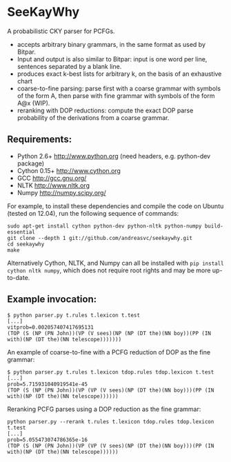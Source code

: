 SeeKayWhy
=========

A probabilistic CKY parser for PCFGs.

- accepts arbitrary binary grammars, in the same format as used by Bitpar.
- Input and output is also similar to Bitpar: input is one word per line,
  sentences separated by a blank line.
- produces exact k-best lists for arbitrary k, on the basis of
  an exhaustive chart
- coarse-to-fine parsing: parse first with a coarse grammar with symbols of
  the form A, then parse with fine grammar with symbols of the form A@x (WIP).
- reranking with DOP reductions: compute the exact DOP parse probability of
  the derivations from a coarse grammar.

Requirements:
-------------
- Python 2.6+   http://www.python.org (need headers, e.g. python-dev package)
- Cython 0.15+  http://www.cython.org
- GCC           http://gcc.gnu.org/
- NLTK          http://www.nltk.org
- Numpy         http://numpy.scipy.org/

For example, to install these dependencies and compile the code on Ubuntu
(tested on 12.04), run the following sequence of commands:

    sudo apt-get install cython python-dev python-nltk python-numpy build-essential
    git clone --depth 1 git://github.com/andreasvc/seekaywhy.git
    cd seekaywhy
    make

Alternatively Cython, NLTK, and Numpy can all be installed with
`pip install cython nltk numpy`,
which does not require root rights and may be more up-to-date.

Example invocation:
-------------------

	$ python parser.py t.rules t.lexicon t.test
	[...]
	vitprob=0.002057407417695131
	(TOP (S (NP (PN John))(VP (V sees)(NP (NP (DT the)(NN boy))(PP (IN with)(NP (DT the)(NN telescope)))))))

An example of coarse-to-fine with a PCFG reduction of DOP as the fine grammar:

	$ python parser.py t.rules t.lexicon tdop.rules tdop.lexicon t.test
	[...]
	prob=5.715931040919541e-45
	(TOP (S (NP (PN John))(VP (VP (V sees)(NP (DT the)(NN boy)))(PP (IN with)(NP (DT the)(NN telescope))))))

Reranking PCFG parses using a DOP reduction as the fine grammar:

	python parser.py --rerank t.rules t.lexicon tdop.rules tdop.lexicon t.test
	[...]
	prob=5.055473074786365e-16
	(TOP (S (NP (PN John))(VP (VP (V sees)(NP (DT the)(NN boy)))(PP (IN with)(NP (DT the)(NN telescope))))))

